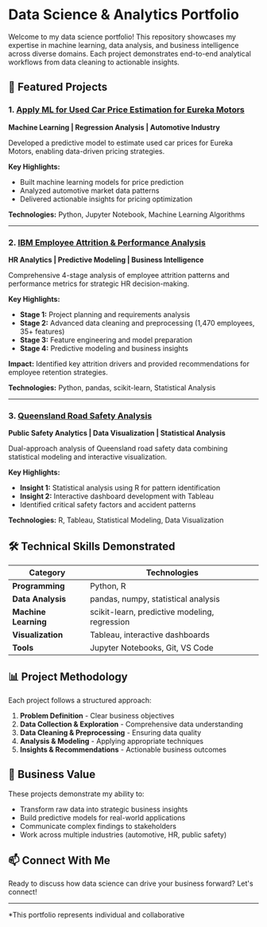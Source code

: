 # Data Science & Analytics Portfolio

Welcome to my data science portfolio! This repository showcases my expertise in machine learning, data analysis, and business intelligence across diverse domains. Each project demonstrates end-to-end analytical workflows from data cleaning to actionable insights.

## 🚀 Featured Projects

### 1. [Apply ML for Used Car Price Estimation for Eureka Motors](./Apply%20ML%20for%20Used%20Car%20Price%20Estimation%20for%20Eureka%20Motors/)
**Machine Learning | Regression Analysis | Automotive Industry**

Developed a predictive model to estimate used car prices for Eureka Motors, enabling data-driven pricing strategies.

**Key Highlights:**
- Built machine learning models for price prediction
- Analyzed automotive market data patterns
- Delivered actionable insights for pricing optimization

**Technologies:** Python, Jupyter Notebook, Machine Learning Algorithms

---

### 2. [IBM Employee Attrition & Performance Analysis](./IBM%20Employee%20Attrition%20%26%20Performance%20Analysis/)
**HR Analytics | Predictive Modeling | Business Intelligence**

Comprehensive 4-stage analysis of employee attrition patterns and performance metrics for strategic HR decision-making.

**Key Highlights:**
- **Stage 1:** Project planning and requirements analysis
- **Stage 2:** Advanced data cleaning and preprocessing (1,470 employees, 35+ features)
- **Stage 3:** Feature engineering and model preparation
- **Stage 4:** Predictive modeling and business insights

**Impact:** Identified key attrition drivers and provided recommendations for employee retention strategies.

**Technologies:** Python, pandas, scikit-learn, Statistical Analysis

---

### 3. [Queensland Road Safety Analysis](./Queensland%20Road%20Safety%20Analysis/)
**Public Safety Analytics | Data Visualization | Statistical Analysis**

Dual-approach analysis of Queensland road safety data combining statistical modeling and interactive visualization.

**Key Highlights:**
- **Insight 1:** Statistical analysis using R for pattern identification
- **Insight 2:** Interactive dashboard development with Tableau
- Identified critical safety factors and accident patterns

**Technologies:** R, Tableau, Statistical Modeling, Data Visualization

## 🛠️ Technical Skills Demonstrated

| **Category** | **Technologies** |
|--------------|------------------|
| **Programming** | Python, R |
| **Data Analysis** | pandas, numpy, statistical analysis |
| **Machine Learning** | scikit-learn, predictive modeling, regression |
| **Visualization** | Tableau, interactive dashboards |
| **Tools** | Jupyter Notebooks, Git, VS Code |

## 📊 Project Methodology

Each project follows a structured approach:
1. **Problem Definition** - Clear business objectives
2. **Data Collection & Exploration** - Comprehensive data understanding
3. **Data Cleaning & Preprocessing** - Ensuring data quality
4. **Analysis & Modeling** - Applying appropriate techniques
5. **Insights & Recommendations** - Actionable business outcomes

## 🎯 Business Value

These projects demonstrate my ability to:
- Transform raw data into strategic business insights
- Build predictive models for real-world applications
- Communicate complex findings to stakeholders
- Work across multiple industries (automotive, HR, public safety)

## 📫 Connect With Me

Ready to discuss how data science can drive your business forward? Let's connect!

---

*This portfolio represents individual and collaborative